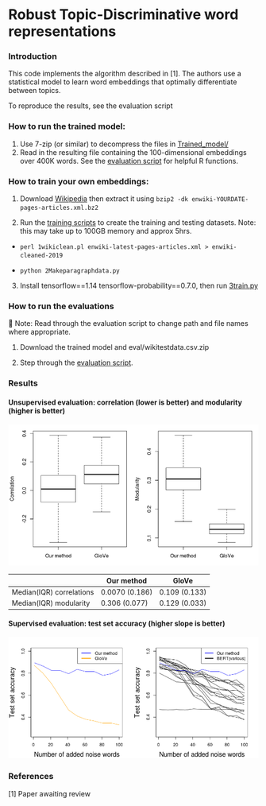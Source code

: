# Robust Topic-Discriminative word representations

### Introduction

This code implements the algorithm described in [1]. The authors use a statistical model to learn word embeddings that optimally differentiate between topics.

To reproduce the results, see the evaluation script


### How to run the trained model:
1) Use 7-zip (or similar) to decompress the files in [Trained_model/](https://github.com/teeshirt-NLP/changepoint/tree/master/Trained_model)
2) Read in the resulting file containing the 100-dimensional embeddings over 400K words. See the [evaluation script](https://github.com/teeshirt-NLP/changepoint/blob/master/Scripts/4eval.R) for helpful R functions.


### How to train your own embeddings:
1) Download [Wikipedia](https://meta.wikimedia.org/wiki/Data_dump_torrents#English_Wikipedia) then extract it using ```bzip2 -dk enwiki-YOURDATE-pages-articles.xml.bz2```

2) Run the [training scripts](https://github.com/teeshirt-NLP/changepoint/tree/master/Scripts) to create the training and testing datasets. Note: this may take up to 100GB memory and approx 5hrs.

* ```perl 1wikiclean.pl enwiki-latest-pages-articles.xml > enwiki-cleaned-2019```

* ```python 2Makeparagraphdata.py```


3) Install tensorflow==1.14 tensorflow-probability==0.7.0, then run [3train.py](https://github.com/teeshirt-NLP/changepoint/blob/master/Scripts/3train.py)


### How to run the evaluations
🔶  Note: Read through the evaluation script to change path and file names where appropriate.

1) Download the trained model and eval/wikitestdata.csv.zip

2) Step through the [evaluation script](https://github.com/teeshirt-NLP/changepoint/blob/master/Scripts/4eval.R).


### Results
#### Unsupervised evaluation: correlation (lower is better) and modularity (higher is better)
![text](https://github.com/teeshirt-NLP/changepoint/blob/master/modcorrelationresults.png)

|  | Our method | GloVe |
| --- | --- | --- |
| Median(IQR) correlations | 0.0070 (0.186) |0.109 (0.133) |
| Median(IQR) modularity | 0.306 (0.077) | 0.129 (0.033)  |


#### Supervised evaluation: test set accuracy (higher slope is better)

![text](https://github.com/teeshirt-NLP/changepoint/blob/master/noiseresults.png)


### References
[1] Paper awaiting review


